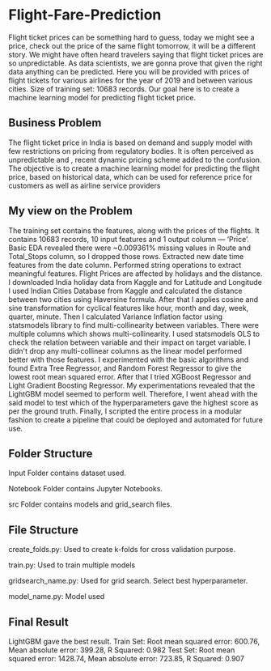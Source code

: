 # Flight-Fare-Prediction

Flight ticket prices can be something hard to guess, today we might see a price, check out the price of the same flight tomorrow, it will be a different story. We might have often heard travelers saying that flight ticket prices are so unpredictable. As data scientists, we are gonna prove that given the right data anything can be predicted. Here you will be provided with prices of flight tickets for various airlines for the year of 2019 and between various cities. Size of training set: 10683 records. Our goal here is to create a machine learning model for predicting flight ticket price.


## Business Problem

The flight ticket price in India is based on demand and supply model with few restrictions on pricing from regulatory bodies. It is often perceived as unpredictable and , recent dynamic pricing scheme added to the confusion. The objective is to create a machine learning model for predicting the flight price, based on historical data, which can be used for reference price for customers as well as airline service providers


## My view on the Problem

The training set contains the features, along with the prices of the flights. It contains 10683 records, 10 input features and 1 output column — ‘Price’. Basic EDA revealed there were ~0.009361% missing values in Route and Total_Stops column, so I dropped those rows. Extracted new date time features from the date column. Performed string operations to extract meaningful features. Flight Prices are affected by holidays and the distance. I downloaded India holiday data from Kaggle and for Latitude and Longitude I used Indian Cities Database from Kaggle and calculated the distance between two cities using Haversine formula. After that I applies cosine and sine transformation for cyclical features like hour, month and day, week, quarter, minute. Then I calculated Variance Inflation factor using statsmodels library to find multi-collinearity between variables. There were multiple columns which shows multi-collinearity. I used statsmodels OLS to check the relation between variable and their impact on target variable. I didn't drop any multi-collinear columns as the linear model performed better with those features. I experimented with the basic algorithms and found Extra Tree Regressor, and Random Forest Regressor to give the lowest root mean squared error. After that I tried XGBoost Regressor and Light Gradient Boosting Regressor. My experimentations revealed that the LightGBM model seemed to perform well. Therefore, I went ahead with the said model to test which of the hyperparameters gave the highest score as per the ground truth. Finally, I scripted the entire process in a modular fashion to create a pipeline that could be deployed and automated for future use.


## Folder Structure

Input Folder contains dataset used.

Notebook Folder contains Jupyter Notebooks.

src Folder contains models and grid_search files.


## File Structure

create_folds.py: Used to create k-folds for cross validation purpose.

train.py: Used to train multiple models 

gridsearch_name.py: Used for grid search. Select best hyperparameter.

model_name.py: Model used


## Final Result

LightGBM gave the best result.
Train Set: Root mean squared error: 600.76, Mean absolute error: 399.28, R Squared: 0.982
Test Set: Root mean squared error: 1428.74, Mean absolute error: 723.85, R Squared: 0.907
